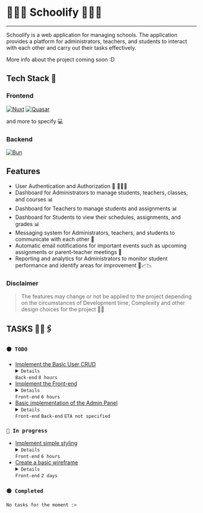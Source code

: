 # 👨🏻‍🎓 Schoolify 👩🏻‍🏫

---

Schoolify is a web application for managing schools. The application provides a platform for administrators, teachers, and students to interact with each other and carry out their tasks effectively.

More info about the project coming soon :D

## Tech Stack 🧩

### Frontend

[![Nuxt][NuxtLogo]][NuxtURL] [![Quasar][QuasarLogo]][QuasarURL]

  and more to specify 💻

### Backend

[![Bun][BunLogo]][BunURL]

## Features

* User Authentication and Authorization 🔐 👩🏻‍💻
* Dashboard for Administrators to manage students, teachers, classes, and courses 📊
* Dashboard for Teachers to manage students and assignments 📊
* Dashboard for Students to view their schedules, assignments, and grades 📊
* Messaging system for Administrators, teachers, and students to communicate with each other 💬
* Automatic email notifications for important events such as upcoming assignments or parent-teacher meetings 💌
* Reporting and analytics for Administrators to monitor student performance and identify areas for improvement 📄📈📉

### Disclaimer

> The features may change or not be applied to the project depending on the circumstances of Development time, Complexity and other design choices for the project 🐱‍👤

## TASKS 📓📎🖇

### `⚫ TODO`

* [Implement the Basic User CRUD](https:&#x2F;&#x2F;www.notion.so&#x2F;Implement-the-Basic-User-CRUD-617ab1a158524050993297f2ed559f9b) <details><summary>`Details`</summary> Implement the sql CRUD operations </details>  `Back-end`  `8 hours`
* [Implement the Front-end](https:&#x2F;&#x2F;www.notion.so&#x2F;Implement-the-Front-end-f8ca3f1ac26946379cf5ebdcee0d3271) <details><summary>`Details`</summary> *No details* </details>  `Front-end`  `6 hours`
* [Basic implementation of the Admin Panel](https:&#x2F;&#x2F;www.notion.so&#x2F;Basic-implementation-of-the-Admin-Panel-62c62d83681740a0a0943a56d69d21e1) <details><summary>`Details`</summary> Implement the styling and the basic crud functionality for user management and roles </details>  `Front-end` `Back-end`  `ETA not specified`

### `🔵 In progress`

* [Implement simple styling](https:&#x2F;&#x2F;www.notion.so&#x2F;Implement-simple-styling-6574c7b918bc41cd97ea252b622a5b0b) <details><summary>`Details`</summary> Implement the Styles, Colors and the Customization of the look and feel of the App </details> `Front-end`   `6 hours`
* [Create a basic wireframe](https:&#x2F;&#x2F;www.notion.so&#x2F;Create-a-basic-wireframe-06ac00c513c34da8b8fbd32f89255ac7) <details><summary>`Details`</summary> *No details* </details> `Front-end`   `2 days`

### `🟢 Completed`

`No tasks for the moment :>`

<!-- MARKDOWN ASSETS -->

[NuxtLogo]: https://img.shields.io/badge/nuxt.js-00db7f?style=for-the-badge&logo=nuxt.js&logoColor=000
[NuxtURL]: https://nuxt.com/

[QuasarLogo]: https://img.shields.io/badge/Quasar-1d1d1d?style=for-the-badge&logo=quasar&logoColor=1976d2
[QuasarURL]: https://quasar.dev/

[BunLogo]: https://img.shields.io/badge/Bun%20V0.5.9-282a35?style=for-the-badge&logo=bun&logoColor=fff
[BunURL]: https://bun.sh/

